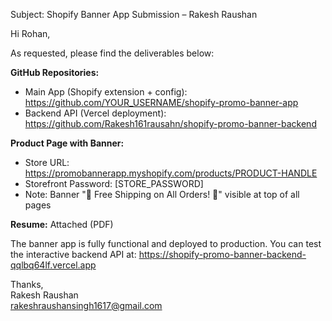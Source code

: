 Subject: Shopify Banner App Submission – Rakesh Raushan

Hi Rohan,

As requested, please find the deliverables below:

**GitHub Repositories:**
- Main App (Shopify extension + config): https://github.com/YOUR_USERNAME/shopify-promo-banner-app
- Backend API (Vercel deployment): https://github.com/Rakesh161rausahn/shopify-promo-banner-backend

**Product Page with Banner:**
- Store URL: https://promobannerapp.myshopify.com/products/PRODUCT-HANDLE
- Storefront Password: [STORE_PASSWORD]
- Note: Banner "🎉 Free Shipping on All Orders! 🎉" visible at top of all pages

**Resume:** Attached (PDF)

The banner app is fully functional and deployed to production. You can test the interactive backend API at: https://shopify-promo-banner-backend-qqlbq64lf.vercel.app

Thanks,  
Rakesh Raushan  
rakeshraushansingh1617@gmail.com
